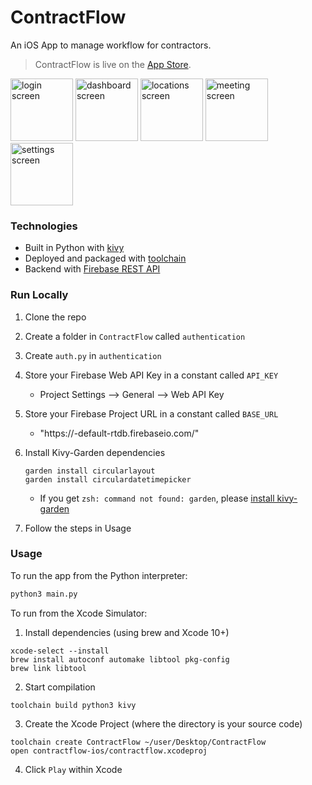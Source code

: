 # ContractFlow
An iOS App to manage workflow for contractors.

> ContractFlow is live on the [App Store](https://apps.apple.com/us/app/contractflow/id1637464399).

<img src="https://is3-ssl.mzstatic.com/image/thumb/PurpleSource122/v4/aa/ab/12/aaab12dc-154e-0dc3-c415-2ba5fb4451d2/58842b1d-facb-4584-892d-7f2f15577d8e_Simulator_Screen_Shot_-_iPhone_11_Pro_Max_-_2022-08-11_at_18.45.32.png/300x0w.webp" alt="login screen" width="100"/>  <img src="https://is2-ssl.mzstatic.com/image/thumb/PurpleSource122/v4/ef/19/08/ef19084f-31dc-16aa-ba25-d4802d17c8b8/3a6c176d-559b-4e34-9bc7-4395c5eafc82_Simulator_Screen_Shot_-_iPhone_11_Pro_Max_-_2022-08-11_at_18.46.30.png/300x0w.webp" alt="dashboard screen" width="100"/>  <img src="https://is1-ssl.mzstatic.com/image/thumb/PurpleSource112/v4/df/a1/27/dfa127f7-7be4-4ba3-46b3-48fccce67aab/de12210e-2be4-4c21-a571-0cb29e66953c_Simulator_Screen_Shot_-_iPhone_11_Pro_Max_-_2022-08-11_at_18.46.42.png/300x0w.webp" alt="locations screen" width="100"/>  <img src="https://is4-ssl.mzstatic.com/image/thumb/PurpleSource112/v4/be/77/70/be77704b-facc-d6ee-bdc6-fdf0a1181020/b1935a40-e6b5-4851-a8dd-f3f4a8bb3138_Simulator_Screen_Shot_-_iPhone_11_Pro_Max_-_2022-08-11_at_18.47.20.png/300x0w.webp" alt="meeting screen" width="100"/>  <img src="https://is5-ssl.mzstatic.com/image/thumb/PurpleSource112/v4/42/23/44/4223441e-552c-15ea-ef18-61973696a22f/57723b2c-33cc-43d3-9702-a27c1320b57d_Simulator_Screen_Shot_-_iPhone_11_Pro_Max_-_2022-08-11_at_18.53.41.png/300x0w.webp" alt="settings screen" width="100"/>





### Technologies

- Built in Python with [kivy](https://github.com/kivy/kivy)
- Deployed and packaged with [toolchain](https://github.com/kivy/kivy-ios)
- Backend with [Firebase REST API](https://firebase.google.com)

### Run Locally
1. Clone the repo
2. Create a folder in `ContractFlow` called `authentication`
3. Create `auth.py` in `authentication`
4. Store your Firebase Web API Key in a constant called `API_KEY`
    - Project Settings --> General --> Web API Key
5. Store your Firebase Project URL in a constant called `BASE_URL`
    - "https://<your-project-name>-default-rtdb.firebaseio.com/"
6. Install Kivy-Garden dependencies
    ```
    garden install circularlayout
    garden install circulardatetimepicker
    ```
    - If you get `zsh: command not found: garden`, please [install kivy-garden](https://kivy-garden.github.io/#legacygardentoolgeneralusageguidelines)
    
7. Follow the steps in Usage


### Usage

To run the app from the Python interpreter:
```bash
python3 main.py
```
To run from the Xcode Simulator:

1. Install dependencies (using brew and Xcode 10+)

```
xcode-select --install
brew install autoconf automake libtool pkg-config
brew link libtool
```

2. Start compilation

```
toolchain build python3 kivy
```

3. Create the Xcode Project (where the directory is your source code)
```
toolchain create ContractFlow ~/user/Desktop/ContractFlow
open contractflow-ios/contractflow.xcodeproj
```

4. Click `Play` within Xcode
